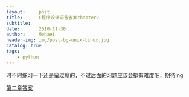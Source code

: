 ```yaml
---
layout:     post
title:      C程序设计语言答案chapter2
subtitle:   
date:       2010-11-30
author:     Mehaei
header-img: img/post-bg-unix-linux.jpg
catalog: true
tags:
    - python
---
```

时不时练习一下还是蛮过瘾的，不过后面的习题应该会挺有难度吧，期待ing

[第二章答案](http://files.cnblogs.com/Lifehacker/ch2.7z)
